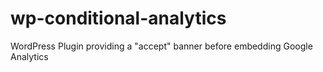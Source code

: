 # wp-conditional-analytics
WordPress Plugin providing a "accept" banner before embedding Google Analytics
